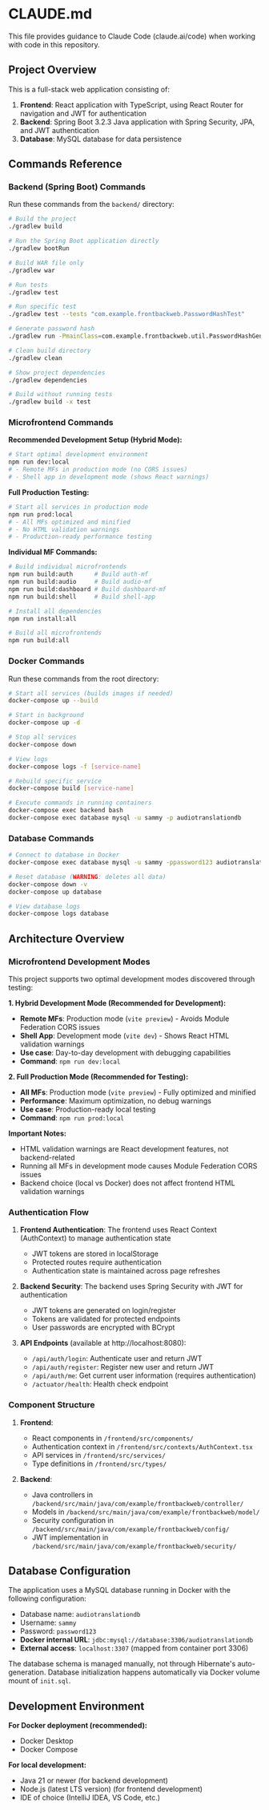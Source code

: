 # CLAUDE.md

This file provides guidance to Claude Code (claude.ai/code) when working with code in this repository.

## Project Overview

This is a full-stack web application consisting of:
1. **Frontend**: React application with TypeScript, using React Router for navigation and JWT for authentication
2. **Backend**: Spring Boot 3.2.3 Java application with Spring Security, JPA, and JWT authentication
3. **Database**: MySQL database for data persistence

## Commands Reference

### Backend (Spring Boot) Commands

Run these commands from the `backend/` directory:

```bash
# Build the project
./gradlew build

# Run the Spring Boot application directly
./gradlew bootRun

# Build WAR file only
./gradlew war

# Run tests
./gradlew test

# Run specific test
./gradlew test --tests "com.example.frontbackweb.PasswordHashTest"

# Generate password hash
./gradlew run -PmainClass=com.example.frontbackweb.util.PasswordHashGenerator

# Clean build directory
./gradlew clean

# Show project dependencies
./gradlew dependencies

# Build without running tests
./gradlew build -x test
```

### Microfrontend Commands

**Recommended Development Setup (Hybrid Mode):**
```bash
# Start optimal development environment
npm run dev:local
# - Remote MFs in production mode (no CORS issues)
# - Shell app in development mode (shows React warnings)
```

**Full Production Testing:**
```bash
# Start all services in production mode
npm run prod:local
# - All MFs optimized and minified
# - No HTML validation warnings
# - Production-ready performance testing
```

**Individual MF Commands:**
```bash
# Build individual microfrontends
npm run build:auth      # Build auth-mf
npm run build:audio     # Build audio-mf  
npm run build:dashboard # Build dashboard-mf
npm run build:shell     # Build shell-app

# Install all dependencies
npm run install:all

# Build all microfrontends
npm run build:all
```

### Docker Commands

Run these commands from the root directory:

```bash
# Start all services (builds images if needed)
docker-compose up --build

# Start in background
docker-compose up -d

# Stop all services  
docker-compose down

# View logs
docker-compose logs -f [service-name]

# Rebuild specific service
docker-compose build [service-name]

# Execute commands in running containers
docker-compose exec backend bash
docker-compose exec database mysql -u sammy -p audiotranslationdb
```

### Database Commands

```bash
# Connect to database in Docker
docker-compose exec database mysql -u sammy -ppassword123 audiotranslationdb

# Reset database (WARNING: deletes all data)
docker-compose down -v
docker-compose up database

# View database logs
docker-compose logs database
```

## Architecture Overview

### Microfrontend Development Modes

This project supports two optimal development modes discovered through testing:

**1. Hybrid Development Mode (Recommended for Development):**
- **Remote MFs**: Production mode (`vite preview`) - Avoids Module Federation CORS issues
- **Shell App**: Development mode (`vite dev`) - Shows React HTML validation warnings
- **Use case**: Day-to-day development with debugging capabilities
- **Command**: `npm run dev:local`

**2. Full Production Mode (Recommended for Testing):**
- **All MFs**: Production mode (`vite preview`) - Fully optimized and minified
- **Performance**: Maximum optimization, no debug warnings
- **Use case**: Production-ready local testing
- **Command**: `npm run prod:local`

**Important Notes:**
- HTML validation warnings are React development features, not backend-related
- Running all MFs in development mode causes Module Federation CORS issues
- Backend choice (local vs Docker) does not affect frontend HTML validation warnings

### Authentication Flow

1. **Frontend Authentication**: The frontend uses React Context (AuthContext) to manage authentication state
   - JWT tokens are stored in localStorage
   - Protected routes require authentication
   - Authentication state is maintained across page refreshes

2. **Backend Security**: The backend uses Spring Security with JWT for authentication
   - JWT tokens are generated on login/register
   - Tokens are validated for protected endpoints
   - User passwords are encrypted with BCrypt

3. **API Endpoints** (available at http://localhost:8080):
   - `/api/auth/login`: Authenticate user and return JWT
   - `/api/auth/register`: Register new user and return JWT
   - `/api/auth/me`: Get current user information (requires authentication)
   - `/actuator/health`: Health check endpoint

### Component Structure

1. **Frontend**:
   - React components in `/frontend/src/components/`
   - Authentication context in `/frontend/src/contexts/AuthContext.tsx`
   - API services in `/frontend/src/services/`
   - Type definitions in `/frontend/src/types/`

2. **Backend**:
   - Java controllers in `/backend/src/main/java/com/example/frontbackweb/controller/`
   - Models in `/backend/src/main/java/com/example/frontbackweb/model/`
   - Security configuration in `/backend/src/main/java/com/example/frontbackweb/config/`
   - JWT implementation in `/backend/src/main/java/com/example/frontbackweb/security/`

## Database Configuration

The application uses a MySQL database running in Docker with the following configuration:
- Database name: `audiotranslationdb`
- Username: `sammy`
- Password: `password123`
- **Docker internal URL**: `jdbc:mysql://database:3306/audiotranslationdb`
- **External access**: `localhost:3307` (mapped from container port 3306)

The database schema is managed manually, not through Hibernate's auto-generation. Database initialization happens automatically via Docker volume mount of `init.sql`.

## Development Environment

**For Docker deployment (recommended):**
- Docker Desktop
- Docker Compose

**For local development:**
- Java 21 or newer (for backend development)
- Node.js (latest LTS version) (for frontend development)
- IDE of choice (IntelliJ IDEA, VS Code, etc.)